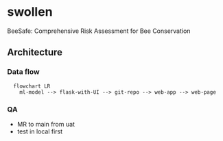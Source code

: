 # swollen
BeeSafe: Comprehensive Risk Assessment for Bee Conservation


## Architecture
### Data flow

```mermaid
  flowchart LR
    ml-model --> flask-with-UI --> git-repo --> web-app --> web-page
```

### QA

* MR to main from uat
* test in local first
